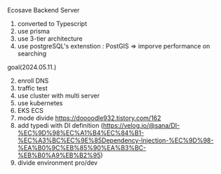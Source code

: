 Ecosave Backend Server

1. converted to Typescript
2. use prisma
3. use 3-tier architecture
4. use postgreSQL's extenstion : PostGIS => imporve performance on searching

goal(2024.05.11.)

<!-- 1. add athentication -->
<!-- 3. production with docker -->
<!-- with docker-compose -->

2. enroll DNS
3. traffic test
4. use cluster with multi server
5. use kubernetes
6. EKS ECS
7. mode divide https://doooodle932.tistory.com/162
8. add typedi with DI definition (https://velog.io/@sana/DI-%EC%9D%98%EC%A1%B4%EC%84%B1-%EC%A3%BC%EC%9E%85Dependency-Injection-%EC%9D%98-%EA%B0%9C%EB%85%90%EA%B3%BC-%EB%B0%A9%EB%B2%95)
9. divide environment pro/dev
